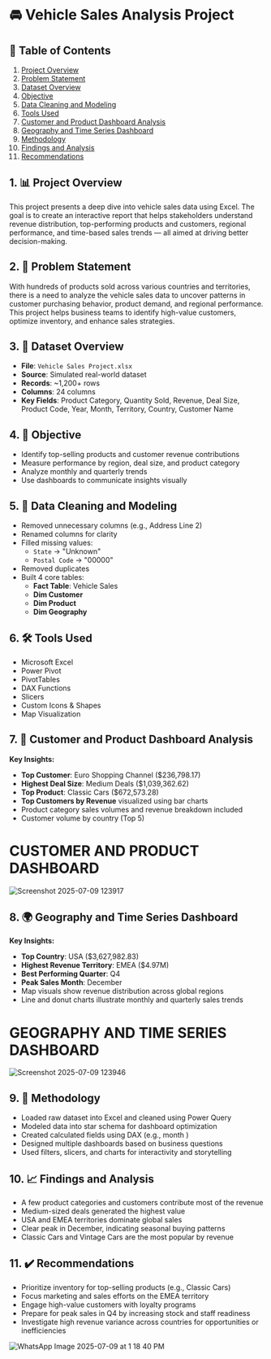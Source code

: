# 🚘 Vehicle Sales Analysis Project

## 📑 Table of Contents

1. [Project Overview](project-overview)  
2. [Problem Statement](problem-statement)  
3. [Dataset Overview](dataset-overview)  
4. [Objective](objective)  
5. [Data Cleaning and Modeling](data-cleaning-and-modeling)  
6. [Tools Used](tools-used)  
7. [Customer and Product Dashboard Analysis](customer-and-product-dashboard-analysis)  
8. [Geography and Time Series Dashboard](geography-and-time-series-dashboard)  
9. [Methodology](methodology)  
10. [Findings and Analysis](findings-and-analysis)  
11. [Recommendations](recommendations)


## 1. 📊 Project Overview

This project presents a deep dive into vehicle sales data using Excel. The goal is to create an interactive report that helps stakeholders understand revenue distribution, top-performing products and customers, regional performance, and time-based sales trends — all aimed at driving better decision-making.


## 2. 📌 Problem Statement

With hundreds of products sold across various countries and territories, there is a need to analyze the vehicle sales data to uncover patterns in customer purchasing behavior, product demand, and regional performance. This project helps business teams to identify high-value customers, optimize inventory, and enhance sales strategies.


## 3. 📂 Dataset Overview

- **File**: `Vehicle Sales Project.xlsx`  
- **Source**: Simulated real-world dataset  
- **Records**: ~1,200+ rows  
- **Columns**: 24 columns  
- **Key Fields**: Product Category, Quantity Sold, Revenue, Deal Size, Product Code, Year, Month, Territory, Country, Customer Name


## 4. 🎯 Objective

- Identify top-selling products and customer revenue contributions  
- Measure performance by region, deal size, and product category  
- Analyze monthly and quarterly trends  
- Use dashboards to communicate insights visually


## 5. 🧹 Data Cleaning and Modeling

- Removed unnecessary columns (e.g., Address Line 2)  
- Renamed columns for clarity  
- Filled missing values:  
  - `State` → "Unknown"  
  - `Postal Code` → "00000"  
- Removed duplicates  
- Built 4 core tables:  
  - **Fact Table**: Vehicle Sales  
  - **Dim Customer**  
  - **Dim Product**  
  - **Dim Geography**


## 6. 🛠 Tools Used

- Microsoft Excel  
- Power Pivot  
- PivotTables  
- DAX Functions  
- Slicers  
- Custom Icons & Shapes  
- Map Visualization


## 7. 👥 Customer and Product Dashboard Analysis

**Key Insights:**
- **Top Customer**: Euro Shopping Channel ($236,798.17)  
- **Highest Deal Size**: Medium Deals ($1,039,362.62)  
- **Top Product**: Classic Cars ($672,573.28)  
- **Top Customers by Revenue** visualized using bar charts  
- Product category sales volumes and revenue breakdown included  
- Customer volume by country (Top 5)

 # CUSTOMER AND PRODUCT DASHBOARD 
![Screenshot 2025-07-09 123917](https://github.com/user-attachments/assets/44bf7c14-5b2b-458d-b122-9c56c4cf8fc9)


## 8. 🌍 Geography and Time Series Dashboard

**Key Insights:**
- **Top Country**: USA ($3,627,982.83)  
- **Highest Revenue Territory**: EMEA ($4.97M)  
- **Best Performing Quarter**: Q4  
- **Peak Sales Month**: December  
- Map visuals show revenue distribution across global regions  
- Line and donut charts illustrate monthly and quarterly sales trends

# GEOGRAPHY AND TIME SERIES DASHBOARD
![Screenshot 2025-07-09 123946](https://github.com/user-attachments/assets/c9fce6ab-08fa-4ce8-905b-3b66bd2f57a9)


## 9. 🧪 Methodology

- Loaded raw dataset into Excel and cleaned using Power Query  
- Modeled data into star schema for dashboard optimization  
- Created calculated fields using DAX (e.g., month )  
- Designed multiple dashboards based on business questions  
- Used filters, slicers, and charts for interactivity and storytelling


## 10. 📈 Findings and Analysis

- A few product categories and customers contribute most of the revenue  
- Medium-sized deals generated the highest value  
- USA and EMEA territories dominate global sales  
- Clear peak in December, indicating seasonal buying patterns  
- Classic Cars and Vintage Cars are the most popular by revenue


## 11. ✔️ Recommendations

- Prioritize inventory for top-selling products (e.g., Classic Cars)  
- Focus marketing and sales efforts on the EMEA territory  
- Engage high-value customers with loyalty programs  
- Prepare for peak sales in Q4 by increasing stock and staff readiness  
- Investigate high revenue variance across countries for opportunities or inefficiencies

![WhatsApp Image 2025-07-09 at 1 18 40 PM](https://github.com/user-attachments/assets/4fb0362a-629f-4c95-8585-46e0e0b23738)

